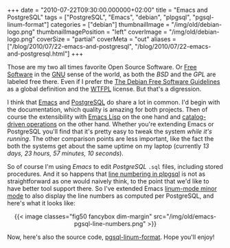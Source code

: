 +++
date = "2010-07-22T09:30:00.000000+02:00"
title = "Emacs and PostgreSQL"
tags = ["PostgreSQL", "Emacs", "debian", "plpgsql", "pgsql-linum-format"]
categories = ["debian"]
thumbnailImage = "/img/old/debian-logo.png"
thumbnailImagePosition = "left"
coverImage = "/img/old/debian-logo.png"
coverSize = "partial"
coverMeta = "out"
aliases = ["/blog/2010/07/22-emacs-and-postgresql",
           "/blog/2010/07/22-emacs-and-postgresql.html"]
+++

Those are my two all times favorite Open Source Software. Or 
[Free Software](http://www.gnu.org/philosophy/free-sw.html)
in the 
[GNU](http://www.gnu.org/) sense of the world, as both the 
*BSD* and the 
*GPL* are labeled free
there. Even if I prefer the 
[The Debian Free Software Guidelines](http://www.debian.org/social_contract) as a global
definition and the 
[WTFPL](http://sam.zoy.org/wtfpl/) license. But that's a digression.

I think that 
[Emacs](http://www.gnu.org/software/emacs/) and 
[PostgreSQL](http://www.postgresql.org/) do share a lot in common. I'd begin with
the documentation, which quality is amazing for both projects. Then of
course the extensibility with 
[Emacs Lisp](http://www.gnu.org/software/emacs/emacs-lisp-intro/html_node/Preface.html#Preface) on the one hand and
[catalog-driven operations](http://www.postgresql.org/docs/8.4/static/extend.html) on the other hand. Whether you're extending Emacs
or PostgreSQL you'll find that it's pretty easy to tweak the system 
*while
it's running*. The other comparison points are less important, like the fact
the both the systems get about the same uptime on my laptop (currently 
*13
days, 23 hours, 57 minutes, 10 seconds*).

So of course I'm using 
*Emacs* to edit 
*PostgreSQL* 
`.sql` files, including stored
procedures. And it so happens that 
[line numbering in plpgsql](http://archives.postgresql.org/pgsql-hackers/2010-07/msg01067.php) is not as
straightforward as one would naively think, to the point that we'd like to
have better tool support there. So I've extended Emacs 
[linum-mode minor mode](http://www.gnu.org/software/emacs/manual/html_node/emacs/Minor-Modes.html)
to also display the line numbers as computed per PostgreSQL, and here's what
it looks like:

<center>
{{< image classes="fig50 fancybox dim-margin" src="/img/old/emacs-pgsql-line-numbers.png" >}}
</center>

Now, here's also the source code, 
[pgsql-linum-format](https://github.com/dimitri/pgsql-linum-format). Hope you'll enjoy!
